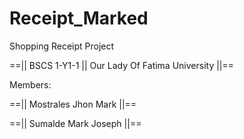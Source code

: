 # Receipt_Marked
Shopping Receipt Project

==|| BSCS 1-Y1-1 || Our Lady Of Fatima University ||==

 Members:
 
==|| Mostrales Jhon Mark ||==

==|| Sumalde Mark Joseph ||==
